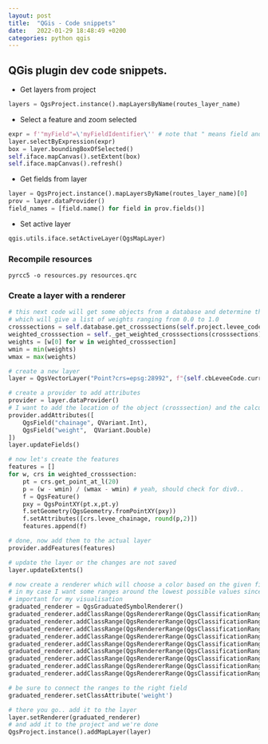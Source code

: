 ```yaml
---
layout: post
title:  "QGis - Code snippets"
date:   2022-01-29 18:48:49 +0200
categories: python qgis
---
```


## QGis plugin dev code snippets.

* Get layers from project 
```python
layers = QgsProject.instance().mapLayersByName(routes_layer_name)
```

* Select a feature and zoom selected
```python
expr = f'"myField"=\'myFieldIdentifier\'' # note that " means field and ' means value
layer.selectByExpression(expr)
box = layer.boundingBoxOfSelected()
self.iface.mapCanvas().setExtent(box)
self.iface.mapCanvas().refresh()
```

* Get fields from layer 
```python
layer = QgsProject.instance().mapLayersByName(routes_layer_name)[0]
prov = layer.dataProvider()
field_names = [field.name() for field in prov.fields()]
```
* Set active layer
```python
qgis.utils.iface.setActiveLayer(QgsMapLayer)
```

### Recompile resources
```pyrcc5 -o resources.py resources.qrc```

### Create a layer with a renderer

```python 
# this next code will get some objects from a database and determine their importance
# which will give a list of weights ranging from 0.0 to 1.0
crosssections = self.database.get_crosssections(self.project.levee_code)
weighted_crosssection = self._get_weighted_crosssections(crosssections)
weights = [w[0] for w in weighted_crosssection]
wmin = min(weights)
wmax = max(weights)

# create a new layer
layer = QgsVectorLayer("Point?crs=epsg:28992", f"{self.cbLeveeCode.currentText()}_crosssection_weights", "memory")

# create a provider to add attributes
provider = layer.dataProvider()
# I want to add the location of the object (crosssection) and the calculated weight
provider.addAttributes([
    QgsField("chainage", QVariant.Int),
    QgsField("weight",  QVariant.Double)
])
layer.updateFields() 

# now let's create the features
features = []
for w, crs in weighted_crosssection:
    pt = crs.get_point_at_l(20)
    p = (w - wmin) / (wmax - wmin) # yeah, should check for div0.. 
    f = QgsFeature()
    pxy = QgsPointXY(pt.x,pt.y) 
    f.setGeometry(QgsGeometry.fromPointXY(pxy))
    f.setAttributes([crs.levee_chainage, round(p,2)])
    features.append(f)

# done, now add them to the actual layer
provider.addFeatures(features)

# update the layer or the changes are not saved
layer.updateExtents()     

# now create a renderer which will choose a color based on the given field
# in my case I want some ranges around the lowest possible values since these are 
# important for my visualisation
graduated_renderer = QgsGraduatedSymbolRenderer()
graduated_renderer.addClassRange(QgsRendererRange(QgsClassificationRange('0.00 - 0.05', 0.00, 0.05), QgsMarkerSymbol.createSimple({'name': 'circle', 'color': '#ff0000'})))
graduated_renderer.addClassRange(QgsRendererRange(QgsClassificationRange('0.05 - 0.10', 0.05, 0.10), QgsMarkerSymbol.createSimple({'name': 'circle', 'color': '#ff4d00'})))
graduated_renderer.addClassRange(QgsRendererRange(QgsClassificationRange('0.10 - 0.15', 0.10, 0.15), QgsMarkerSymbol.createSimple({'name': 'circle', 'color': '#ff8400'})))
graduated_renderer.addClassRange(QgsRendererRange(QgsClassificationRange('0.15 - 0.20', 0.15, 0.20), QgsMarkerSymbol.createSimple({'name': 'circle', 'color': '#ffc800'})))
graduated_renderer.addClassRange(QgsRendererRange(QgsClassificationRange('0.20 - 0.30', 0.20, 0.30), QgsMarkerSymbol.createSimple({'name': 'circle', 'color': '#e5ff00'})))
graduated_renderer.addClassRange(QgsRendererRange(QgsClassificationRange('0.30 - 0.40', 0.30, 0.40), QgsMarkerSymbol.createSimple({'name': 'circle', 'color': '#bbff00'})))
graduated_renderer.addClassRange(QgsRendererRange(QgsClassificationRange('0.40 - 0.60', 0.40, 0.60), QgsMarkerSymbol.createSimple({'name': 'circle', 'color': '#80ff00'})))
graduated_renderer.addClassRange(QgsRendererRange(QgsClassificationRange('0.60 - 0.80', 0.60, 0.80), QgsMarkerSymbol.createSimple({'name': 'circle', 'color': '#33ff00'})))
graduated_renderer.addClassRange(QgsRendererRange(QgsClassificationRange('0.80 - 1.00', 0.80, 1.00), QgsMarkerSymbol.createSimple({'name': 'circle', 'color': '#02b005'})))

# be sure to connect the ranges to the right field
graduated_renderer.setClassAttribute('weight')

# there you go.. add it to the layer
layer.setRenderer(graduated_renderer)
# and add it to the project and we're done
QgsProject.instance().addMapLayer(layer)
```
